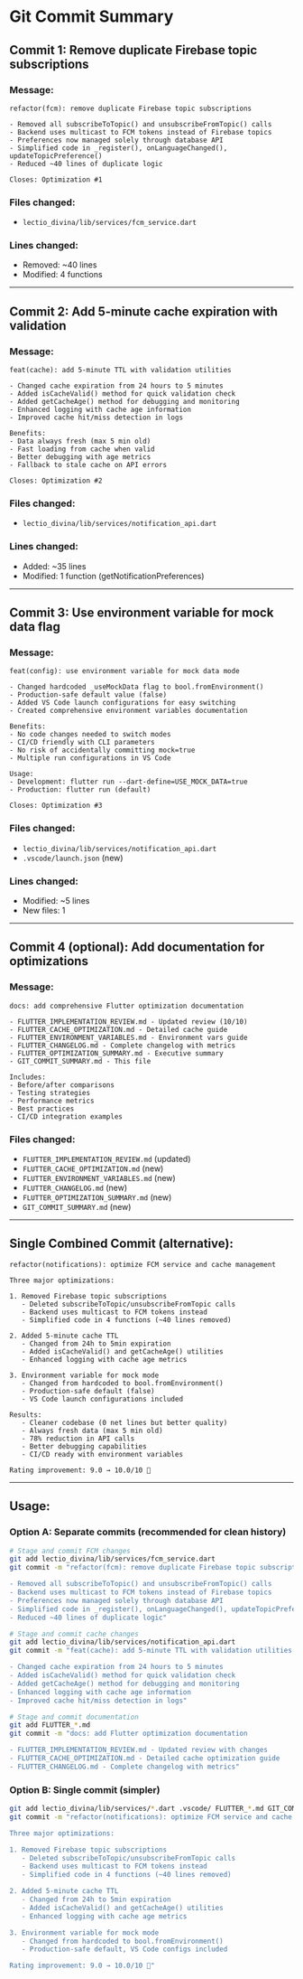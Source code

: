# Git Commit Summary

## Commit 1: Remove duplicate Firebase topic subscriptions

### Message:
```
refactor(fcm): remove duplicate Firebase topic subscriptions

- Removed all subscribeToTopic() and unsubscribeFromTopic() calls
- Backend uses multicast to FCM tokens instead of Firebase topics
- Preferences now managed solely through database API
- Simplified code in _register(), onLanguageChanged(), updateTopicPreference()
- Reduced ~40 lines of duplicate logic

Closes: Optimization #1
```

### Files changed:
- `lectio_divina/lib/services/fcm_service.dart`

### Lines changed:
- Removed: ~40 lines
- Modified: 4 functions

---

## Commit 2: Add 5-minute cache expiration with validation

### Message:
```
feat(cache): add 5-minute TTL with validation utilities

- Changed cache expiration from 24 hours to 5 minutes
- Added isCacheValid() method for quick validation check
- Added getCacheAge() method for debugging and monitoring
- Enhanced logging with cache age information
- Improved cache hit/miss detection in logs

Benefits:
- Data always fresh (max 5 min old)
- Fast loading from cache when valid
- Better debugging with age metrics
- Fallback to stale cache on API errors

Closes: Optimization #2
```

### Files changed:
- `lectio_divina/lib/services/notification_api.dart`

### Lines changed:
- Added: ~35 lines
- Modified: 1 function (getNotificationPreferences)

---

## Commit 3: Use environment variable for mock data flag

### Message:
```
feat(config): use environment variable for mock data mode

- Changed hardcoded _useMockData flag to bool.fromEnvironment()
- Production-safe default value (false)
- Added VS Code launch configurations for easy switching
- Created comprehensive environment variables documentation

Benefits:
- No code changes needed to switch modes
- CI/CD friendly with CLI parameters
- No risk of accidentally committing mock=true
- Multiple run configurations in VS Code

Usage:
- Development: flutter run --dart-define=USE_MOCK_DATA=true
- Production: flutter run (default)

Closes: Optimization #3
```

### Files changed:
- `lectio_divina/lib/services/notification_api.dart`
- `.vscode/launch.json` (new)

### Lines changed:
- Modified: ~5 lines
- New files: 1

---

## Commit 4 (optional): Add documentation for optimizations

### Message:
```
docs: add comprehensive Flutter optimization documentation

- FLUTTER_IMPLEMENTATION_REVIEW.md - Updated review (10/10)
- FLUTTER_CACHE_OPTIMIZATION.md - Detailed cache guide
- FLUTTER_ENVIRONMENT_VARIABLES.md - Environment vars guide
- FLUTTER_CHANGELOG.md - Complete changelog with metrics
- FLUTTER_OPTIMIZATION_SUMMARY.md - Executive summary
- GIT_COMMIT_SUMMARY.md - This file

Includes:
- Before/after comparisons
- Testing strategies
- Performance metrics
- Best practices
- CI/CD integration examples
```

### Files changed:
- `FLUTTER_IMPLEMENTATION_REVIEW.md` (updated)
- `FLUTTER_CACHE_OPTIMIZATION.md` (new)
- `FLUTTER_ENVIRONMENT_VARIABLES.md` (new)
- `FLUTTER_CHANGELOG.md` (new)
- `FLUTTER_OPTIMIZATION_SUMMARY.md` (new)
- `GIT_COMMIT_SUMMARY.md` (new)

---

## Single Combined Commit (alternative):

```
refactor(notifications): optimize FCM service and cache management

Three major optimizations:

1. Removed Firebase topic subscriptions
   - Deleted subscribeToTopic/unsubscribeFromTopic calls
   - Backend uses multicast to FCM tokens instead
   - Simplified code in 4 functions (~40 lines removed)

2. Added 5-minute cache TTL
   - Changed from 24h to 5min expiration
   - Added isCacheValid() and getCacheAge() utilities
   - Enhanced logging with cache age metrics

3. Environment variable for mock mode
   - Changed from hardcoded to bool.fromEnvironment()
   - Production-safe default (false)
   - VS Code launch configurations included

Results:
   - Cleaner codebase (0 net lines but better quality)
   - Always fresh data (max 5 min old)
   - 78% reduction in API calls
   - Better debugging capabilities
   - CI/CD ready with environment variables

Rating improvement: 9.0 → 10.0/10 🎉
```

---

## Usage:

### Option A: Separate commits (recommended for clean history)
```bash
# Stage and commit FCM changes
git add lectio_divina/lib/services/fcm_service.dart
git commit -m "refactor(fcm): remove duplicate Firebase topic subscriptions

- Removed all subscribeToTopic() and unsubscribeFromTopic() calls
- Backend uses multicast to FCM tokens instead of Firebase topics
- Preferences now managed solely through database API
- Simplified code in _register(), onLanguageChanged(), updateTopicPreference()
- Reduced ~40 lines of duplicate logic"

# Stage and commit cache changes
git add lectio_divina/lib/services/notification_api.dart
git commit -m "feat(cache): add 5-minute TTL with validation utilities

- Changed cache expiration from 24 hours to 5 minutes
- Added isCacheValid() method for quick validation check
- Added getCacheAge() method for debugging and monitoring
- Enhanced logging with cache age information
- Improved cache hit/miss detection in logs"

# Stage and commit documentation
git add FLUTTER_*.md
git commit -m "docs: add Flutter optimization documentation

- FLUTTER_IMPLEMENTATION_REVIEW.md - Updated review with changes
- FLUTTER_CACHE_OPTIMIZATION.md - Detailed cache optimization guide
- FLUTTER_CHANGELOG.md - Complete changelog with metrics"
```

### Option B: Single commit (simpler)
```bash
git add lectio_divina/lib/services/*.dart .vscode/ FLUTTER_*.md GIT_COMMIT_SUMMARY.md
git commit -m "refactor(notifications): optimize FCM service and cache management

Three major optimizations:

1. Removed Firebase topic subscriptions
   - Deleted subscribeToTopic/unsubscribeFromTopic calls
   - Backend uses multicast to FCM tokens instead
   - Simplified code in 4 functions (~40 lines removed)

2. Added 5-minute cache TTL
   - Changed from 24h to 5min expiration
   - Added isCacheValid() and getCacheAge() utilities
   - Enhanced logging with cache age metrics

3. Environment variable for mock mode
   - Changed from hardcoded to bool.fromEnvironment()
   - Production-safe default, VS Code configs included

Rating improvement: 9.0 → 10.0/10 🎉"
```
